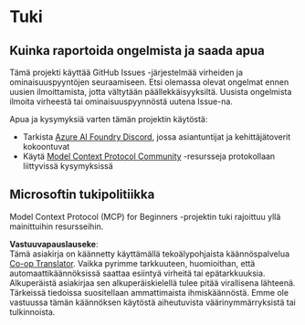 <!--
CO_OP_TRANSLATOR_METADATA:
{
  "original_hash": "b3cffaf217113101e21eba532be806ea",
  "translation_date": "2025-07-13T15:22:42+00:00",
  "source_file": "SUPPORT.md",
  "language_code": "fi"
}
-->
# Tuki

## Kuinka raportoida ongelmista ja saada apua  

Tämä projekti käyttää GitHub Issues -järjestelmää virheiden ja ominaisuuspyyntöjen seuraamiseen. Etsi olemassa olevat 
ongelmat ennen uusien ilmoittamista, jotta vältytään päällekkäisyyksiltä. Uusista ongelmista ilmoita virheestä tai 
ominaisuuspyynnöstä uutena Issue-na.

Apua ja kysymyksiä varten tämän projektin käytöstä:
- Tarkista [Azure AI Foundry Discord](https://discord.com/invite/ByRwuEEgH4), jossa asiantuntijat ja kehittäjätoverit kokoontuvat
- Käytä [Model Context Protocol Community](https://modelcontextprotocol.io/community/) -resursseja protokollaan liittyvissä kysymyksissä

## Microsoftin tukipolitiikka  

Model Context Protocol (MCP) for Beginners -projektin tuki rajoittuu yllä mainittuihin resursseihin.

**Vastuuvapauslauseke**:  
Tämä asiakirja on käännetty käyttämällä tekoälypohjaista käännöspalvelua [Co-op Translator](https://github.com/Azure/co-op-translator). Vaikka pyrimme tarkkuuteen, huomioithan, että automaattikäännöksissä saattaa esiintyä virheitä tai epätarkkuuksia. Alkuperäistä asiakirjaa sen alkuperäiskielellä tulee pitää virallisena lähteenä. Tärkeissä tiedoissa suositellaan ammattimaista ihmiskäännöstä. Emme ole vastuussa tämän käännöksen käytöstä aiheutuvista väärinymmärryksistä tai tulkinnoista.